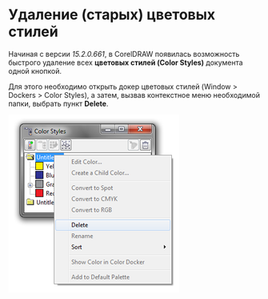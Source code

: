 # Удаление (старых) цветовых стилей

Начиная с версии _15.2.0.661_, в CorelDRAW появилась возможность быстрого удаление всех **цветовых стилей (Color Styles)** документа одной кнопкой.

Для этого необходимо открыть докер цветовых стилей (Window > Dockers > Color Styles), а затем, вызвав контекстное меню необходимой папки, выбрать пункт **Delete**.

![Удаление цветовых стилей в CorelDRAW](./e0f87550-12f8-4862-bcd6-a1ab4288ec04.png)
